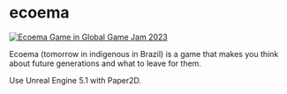 # ecoema
[![Ecoema Game in Global Game Jam 2023](https://img.youtube.com/vi/YsCTPOgCUTg/0.jpg)](https://www.youtube.com/watch?v=YsCTPOgCUTg)

Ecoema (tomorrow in indigenous in Brazil) is a game that makes you think about future generations and what to leave for them.

Use Unreal Engine 5.1 with Paper2D.